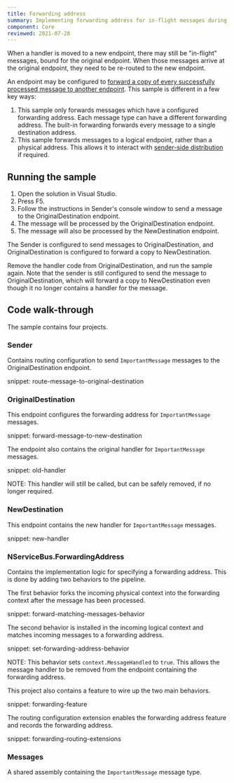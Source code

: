 ```yaml
---
title: Forwarding address
summary: Implementing forwarding address for in-flight messages during handler migration
component: Core
reviewed: 2021-07-28
---
```


When a handler is moved to a new endpoint, there may still be "in-flight" messages, bound for the original endpoint. When those messages arrive at the original endpoint, they need to be re-routed to the new endpoint.

An endpoint may be configured to [forward a copy of every successfully processed message to another endpoint](/nservicebus/messaging/forwarding.md). This sample is different in a few key ways:

 1. This sample only forwards messages which have a configured forwarding address. Each message type can have a different forwarding address. The built-in forwarding forwards every message to a single destination address.
 1. This sample forwards messages to a logical endpoint, rather than a physical address. This allows it to interact with [sender-side distribution](/transports/msmq/sender-side-distribution.md) if required.


## Running the sample

1. Open the solution in Visual Studio.
1. Press F5.
1. Follow the instructions in Sender's console window to send a message to the OriginalDestination endpoint.
1. The message will be processed by the OriginalDestination endpoint.
1. The message will also be processed by the NewDestination endpoint.

The Sender is configured to send messages to OriginalDestination, and OriginalDestination is configured to forward a copy to NewDestination.

Remove the handler code from OriginalDestination, and run the sample again. Note that the sender is still configured to send the message to OriginalDestination, which will forward a copy to NewDestination even though it no longer contains a handler for the message.


## Code walk-through

The sample contains four projects.


### Sender

Contains routing configuration to send `ImportantMessage` messages to the OriginalDestination endpoint.

snippet: route-message-to-original-destination


### OriginalDestination

This endpoint configures the forwarding address for `ImportantMessage` messages.

snippet: forward-message-to-new-destination

The endpoint also contains the original handler for `ImportantMessage` messages.

snippet: old-handler

NOTE: This handler will still be called, but can be safely removed, if no longer required.


### NewDestination

This endpoint contains the new handler for `ImportantMessage` messages.

snippet: new-handler


### NServiceBus.ForwardingAddress

Contains the implementation logic for specifying a forwarding address. This is done by adding two behaviors to the pipeline.

The first behavior forks the incoming physical context into the forwarding context after the message has been processed.

snippet: forward-matching-messages-behavior

The second behavior is installed in the incoming logical context and matches incoming messages to a forwarding address.

snippet: set-forwarding-address-behavior

NOTE: This behavior sets `context.MessageHandled` to `true`. This allows the message handler to be removed from the endpoint containing the forwarding address.

This project also contains a feature to wire up the two main behaviors.

snippet: forwarding-feature

The routing configuration extension enables the forwarding address feature and records the forwarding address.

snippet: forwarding-routing-extensions


### Messages

A shared assembly containing the `ImportantMessage` message type.
